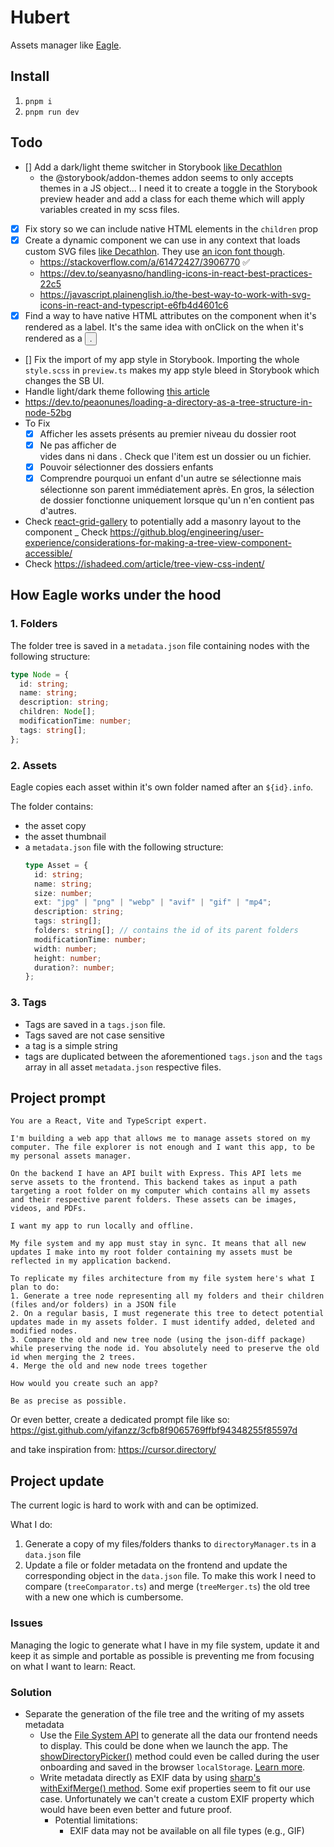 # Hubert

Assets manager like [Eagle](https://eagle.cool).

## Install

1. `pnpm i`
2. `pnpm run dev`

## Todo

- [] Add a dark/light theme switcher in Storybook [like Decathlon](https://github.com/Decathlon/vitamin-web/tree/main/packages/showcases/react/.storybook)
  - the @storybook/addon-themes addon seems to only accepts themes in a JS object... I need it to create a toggle in the Storybook preview header and add a class for each theme which will apply variables created in my scss files.
- [x] Fix <Stack> story so we can include native HTML elements in the `children` prop
- [x] Create a dynamic <Icon> component we can use in any context that loads custom SVG files [like Decathlon](https://github.com/Decathlon/vitamin-web/blob/main/packages/sources/react/src/components/forms/VtmnTextInput/VtmnTextInput.tsx#L162). They use [an icon font though](https://github.com/Decathlon/vitamin-web/blob/main/packages/sources/react/src/guidelines/iconography/VtmnIcon/VtmnIcon.tsx#L1).
  - https://stackoverflow.com/a/61472427/3906770 ✅
  - https://dev.to/seanyasno/handling-icons-in-react-best-practices-22c5
  - https://javascript.plainenglish.io/the-best-way-to-work-with-svg-icons-in-react-and-typescript-e6fb4d4601c6
- [x] Find a way to have native HTML attributes on the <Text> component when it's rendered as a label. It's the same idea with onClick on the <Stack> when it's rendered as a <button>.
- [] Fix the import of my app style in Storybook. Importing the whole `style.scss` in `preview.ts` makes my app style bleed in Storybook which changes the SB UI.
- Handle light/dark theme following [this article](https://css-tricks.com/come-to-the-light-dark-side/)
- https://dev.to/peaonunes/loading-a-directory-as-a-tree-structure-in-node-52bg
- To Fix
  - [x] Afficher les assets présents au premier niveau du dossier root
  - [x] Ne pas afficher de <li> vides dans <FolderList> ni dans <AssetList>. Check que l'item est un dossier ou un fichier.
  - [x] Pouvoir sélectionner des dossiers enfants
  - [x] Comprendre pourquoi un <Folder> enfant d'un autre se sélectionne mais sélectionne son parent immédiatement après. En gros, la sélection de dossier fonctionne uniquement lorsque qu'un <Folder> n'en contient pas d'autres.
- Check [react-grid-gallery](https://www.npmjs.com/package/react-grid-gallery) to potentially add a masonry layout to the <AssetList> component
_ Check https://github.blog/engineering/user-experience/considerations-for-making-a-tree-view-component-accessible/
- Check https://ishadeed.com/article/tree-view-css-indent/

## How Eagle works under the hood

### 1. Folders

The folder tree is saved in a `metadata.json` file containing nodes with the following structure:

```ts
type Node = {
  id: string;
  name: string;
  description: string;
  children: Node[];
  modificationTime: number;
  tags: string[];
};
```

### 2. Assets

Eagle copies each asset within it's own folder named after an `${id}.info`.

The folder contains:

- the asset copy
- the asset thumbnail
- a `metadata.json` file with the following structure:
  ```ts
  type Asset = {
    id: string;
    name: string;
    size: number;
    ext: "jpg" | "png" | "webp" | "avif" | "gif" | "mp4";
    description: string;
    tags: string[];
    folders: string[]; // contains the id of its parent folders
    modificationTime: number;
    width: number;
    height: number;
    duration?: number;
  };
  ```

### 3. Tags

- Tags are saved in a `tags.json` file.
- Tags saved are not case sensitive
- a tag is a simple string
- tags are duplicated between the aforementioned `tags.json` and the `tags` array in all asset `metadata.json` respective files.

## Project prompt

```
You are a React, Vite and TypeScript expert.

I'm building a web app that allows me to manage assets stored on my computer. The file explorer is not enough and I want this app, to be my personal assets manager.

On the backend I have an API built with Express. This API lets me serve assets to the frontend. This backend takes as input a path targeting a root folder on my computer which contains all my assets and their respective parent folders. These assets can be images, videos, and PDFs.

I want my app to run locally and offline.

My file system and my app must stay in sync. It means that all new updates I make into my root folder containing my assets must be reflected in my application backend.

To replicate my files architecture from my file system here's what I plan to do:
1. Generate a tree node representing all my folders and their children (files and/or folders) in a JSON file
2. On a regular basis, I must regenerate this tree to detect potential updates made in my assets folder. I must identify added, deleted and modified nodes.
3. Compare the old and new tree node (using the json-diff package) while preserving the node id. You absolutely need to preserve the old id when merging the 2 trees.
4. Merge the old and new node trees together

How would you create such an app?

Be as precise as possible.
```

Or even better, create a dedicated prompt file like so: https://gist.github.com/yifanzz/3cfb8f9065769ffbf94348255f85597d

and take inspiration from: https://cursor.directory/

## Project update

The current logic is hard to work with and can be optimized.

What I do:

1. Generate a copy of my files/folders thanks to `directoryManager.ts` in a `data.json` file
2. Update a file or folder metadata on the frontend and update the corresponding object in the `data.json` file. To make this work I need to compare (`treeComparator.ts`) and merge (`treeMerger.ts`) the old tree with a new one which is cumbersome.

### Issues

Managing the logic to generate what I have in my file system, update it and keep it as simple and portable as possible is preventing me from focusing on what I want to learn: React.

### Solution

- Separate the generation of the file tree and the writing of my assets metadata
  - Use the [File System API](https://developer.mozilla.org/en-US/docs/Web/API/File_System_API) to generate all the data our frontend needs to display. This could be done when we launch the app. The [showDirectoryPicker()](https://developer.mozilla.org/en-US/docs/Web/API/Window/showDirectoryPicker) method could even be called during the user onboarding and saved in the browser `localStorage`. [Learn more](https://cloudfour.com/thinks/the-many-confusing-file-system-apis/).
  - Write metadata directly as EXIF data by using [sharp's withExifMerge() method](https://sharp.pixelplumbing.com/api-output#withexifmerge). Some exif properties seem to fit our use case. Unfortunately we can't create a custom EXIF property which would have been even better and future proof.
    - Potential limitations:
      - EXIF data may not be available on all file types (e.g., GIF)
